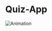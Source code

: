# Quiz-App
![Animation](https://user-images.githubusercontent.com/91202028/159305509-1423b396-d215-47f5-9192-c346ecbab7f9.gif)
